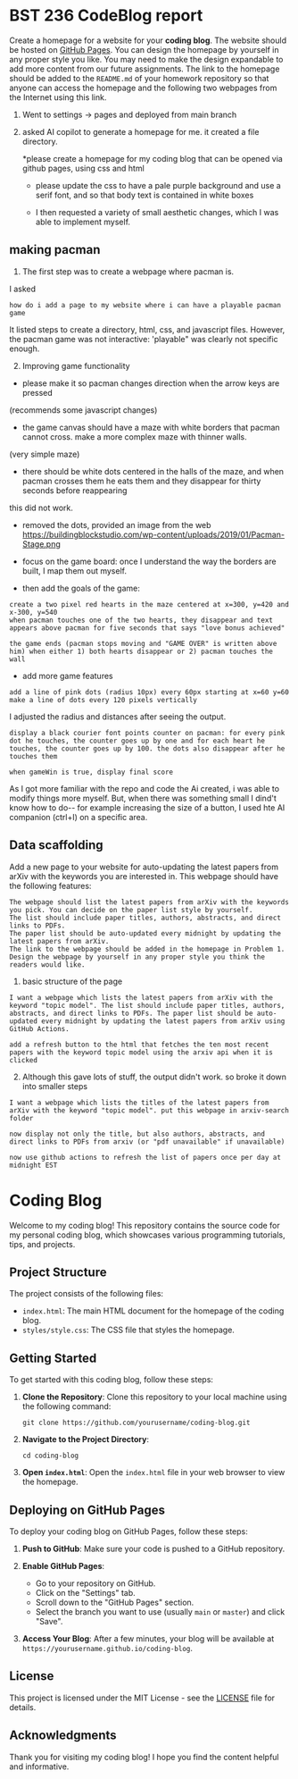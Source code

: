 # BST 236 CodeBlog report

Create a homepage for a website for your **coding blog**. The website should be hosted on [GitHub Pages](https://pages.github.com/). You can design the homepage by yourself in any proper style you like. You may need to make the design expandable to add more content from our future assignments. The link to the homepage should be added to the `README.md` of your homework repository so that anyone can access the homepage and the following two webpages from the Internet using this link.

1. Went to settings -> pages and deployed from main branch

2. asked AI copilot to generate a homepage for me. it created a file directory.

   *please create a homepage for my coding blog that can be opened via github pages, using css and html

   * please update the css to have a pale purple background and use a serif font, and so that body text is contained in white boxes 

   * I then requested a variety of small aesthetic changes, which I was able to implement myself. 

## making pacman

1. The first step was to create a webpage where pacman is. 

I asked

```
how do i add a page to my website where i can have a playable pacman game
```

It listed steps to create a directory, html, css, and javascript files.
However, the pacman game was not interactive: 'playable" was clearly not specific enough. 

2. Improving game functionality

* please make it so pacman changes direction when the arrow keys are pressed

(recommends some javascript changes)

* the game canvas should have a maze with white borders that pacman cannot cross. make a more complex maze with thinner walls.

(very simple maze)

* there should be white dots centered in the halls of the maze, and when pacman crosses them he eats them and they disappear for thirty seconds before reappearing

this did not work.

* removed the dots, provided an image from the web https://buildingblockstudio.com/wp-content/uploads/2019/01/Pacman-Stage.png

* focus on the game board: once I understand the way the borders are built, I map them out myself. 

* then add the goals of the game: 

```
create a two pixel red hearts in the maze centered at x=300, y=420 and x-300, y=540
when pacman touches one of the two hearts, they disappear and text appears above pacman for five seconds that says "love bonus achieved"

the game ends (pacman stops moving and "GAME OVER" is written above him) when either 1) both hearts disappear or 2) pacman touches the wall
```

* add more game features

```
add a line of pink dots (radius 10px) every 60px starting at x=60 y=60
make a line of dots every 120 pixels vertically

```

I adjusted the radius and distances after seeing the output.

```
display a black courier font points counter on pacman: for every pink dot he touches, the counter goes up by one and for each heart he touches, the counter goes up by 100. the dots also disappear after he touches them

when gameWin is true, display final score

```

As I got more familiar with the repo and code the Ai created, i was able to modify things more myself. But, when there was something small I dind't know how to do-- for example increasing the size of a button, I used hte AI companion (ctrl+I) on a specific area.

## Data scaffolding

Add a new page to your website for auto-updating the latest papers from arXiv with the keywords you are interested in. This webpage should have the following features:

    The webpage should list the latest papers from arXiv with the keywords you pick. You can decide on the paper list style by yourself.
    The list should include paper titles, authors, abstracts, and direct links to PDFs.
    The paper list should be auto-updated every midnight by updating the latest papers from arXiv.
    The link to the webpage should be added in the homepage in Problem 1.
    Design the webpage by yourself in any proper style you think the readers would like.


1. basic structure of the page

```
I want a webpage which lists the latest papers from arXiv with the keyword "topic model". The list should include paper titles, authors, abstracts, and direct links to PDFs. The paper list should be auto-updated every midnight by updating the latest papers from arXiv using GitHub Actions.

add a refresh button to the html that fetches the ten most recent papers with the keyword topic model using the arxiv api when it is clicked

```

2. Although this gave lots of stuff, the output didn't work. so broke it down into smaller steps

```
I want a webpage which lists the titles of the latest papers from arXiv with the keyword "topic model". put this webpage in arxiv-search folder

now display not only the title, but also authors, abstracts, and direct links to PDFs from arxiv (or "pdf unavailable" if unavailable)

now use github actions to refresh the list of papers once per day at midnight EST

```



# Coding Blog

Welcome to my coding blog! This repository contains the source code for my personal coding blog, which showcases various programming tutorials, tips, and projects.

## Project Structure

The project consists of the following files:

- `index.html`: The main HTML document for the homepage of the coding blog.
- `styles/style.css`: The CSS file that styles the homepage.

## Getting Started

To get started with this coding blog, follow these steps:

1. **Clone the Repository**: 
   Clone this repository to your local machine using the following command:
   ```
   git clone https://github.com/yourusername/coding-blog.git
   ```

2. **Navigate to the Project Directory**:
   ```
   cd coding-blog
   ```

3. **Open `index.html`**:
   Open the `index.html` file in your web browser to view the homepage.

## Deploying on GitHub Pages

To deploy your coding blog on GitHub Pages, follow these steps:

1. **Push to GitHub**: 
   Make sure your code is pushed to a GitHub repository.

2. **Enable GitHub Pages**:
   - Go to your repository on GitHub.
   - Click on the "Settings" tab.
   - Scroll down to the "GitHub Pages" section.
   - Select the branch you want to use (usually `main` or `master`) and click "Save".

3. **Access Your Blog**:
   After a few minutes, your blog will be available at `https://yourusername.github.io/coding-blog`.

## License

This project is licensed under the MIT License - see the [LICENSE](LICENSE) file for details.

## Acknowledgments

Thank you for visiting my coding blog! I hope you find the content helpful and informative.